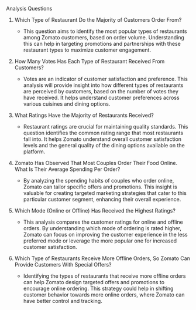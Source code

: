 Analysis Questions

1. Which Type of Restaurant Do the Majority of Customers Order From?
   - This question aims to identify the most popular types of restaurants among Zomato customers, based on order volume. Understanding this can help in targeting promotions and partnerships with these restaurant types to maximize customer engagement.

2. How Many Votes Has Each Type of Restaurant Received From Customers?
   - Votes are an indicator of customer satisfaction and preference. This analysis will provide insight into how different types of restaurants are perceived by customers, based on the number of votes they have received. It helps understand customer preferences across various cuisines and dining options.

3. What Ratings Have the Majority of Restaurants Received?
   - Restaurant ratings are crucial for maintaining quality standards. This question identifies the common rating range that most restaurants fall into. It helps Zomato understand overall customer satisfaction levels and the general quality of the dining options available on the platform.

4. Zomato Has Observed That Most Couples Order Their Food Online. What Is Their Average Spending Per Order?
   - By analyzing the spending habits of couples who order online, Zomato can tailor specific offers and promotions. This insight is valuable for creating targeted marketing strategies that cater to this particular customer segment, enhancing their overall experience.

5. Which Mode (Online or Offline) Has Received the Highest Ratings?
   - This analysis compares the customer ratings for online and offline orders. By understanding which mode of ordering is rated higher, Zomato can focus on improving the customer experience in the less preferred mode or leverage the more popular one for increased customer satisfaction.

6. Which Type of Restaurants Receive More Offline Orders, So Zomato Can Provide Customers With Special Offers?
   - Identifying the types of restaurants that receive more offline orders can help Zomato design targeted offers and promotions to encourage online ordering. This strategy could help in shifting customer behavior towards more online orders, where Zomato can have better control and tracking.
